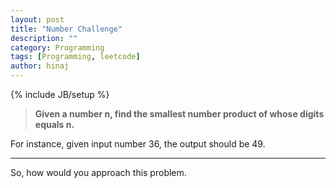 ```yaml
---
layout: post
title: "Number Challenge"
description: ""
category: Programming
tags: [Programming, leetcode]
author: hinaj
---
```

{% include JB/setup %}

>__Given a number n, find the smallest number product of whose digits equals n.__

For instance, given input number 36, the output should be 49.

---
So, how would you approach this problem.
